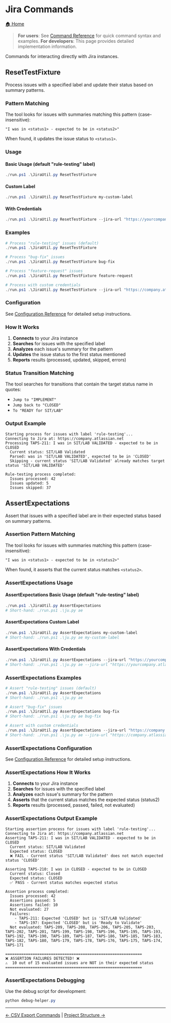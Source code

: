 # Jira Commands

[🏠 Home](../README.md)

> **For users**: See [Command Reference](command-reference.md) for quick command syntax and examples.
> **For developers**: This page provides detailed implementation information.

Commands for interacting directly with Jira instances.

## ResetTestFixture

Process issues with a specified label and update their status based on summary patterns.

### Pattern Matching

The tool looks for issues with summaries matching this pattern (case-insensitive):

```text
"I was in <status1> - expected to be in <status2>"
```

When found, it updates the issue status to `<status1>`.

### Usage

#### Basic Usage (default "rule-testing" label)

```powershell
./run.ps1 .\JiraUtil.py ResetTestFixture
```

#### Custom Label

```powershell
./run.ps1 .\JiraUtil.py ResetTestFixture my-custom-label
```

#### With Credentials

```powershell
./run.ps1 .\JiraUtil.py ResetTestFixture --jira-url "https://yourcompany.atlassian.net" --username "your.email@company.com" --password "your_api_token"
```

### Examples

```powershell
# Process "rule-testing" issues (default)
./run.ps1 .\JiraUtil.py ResetTestFixture

# Process "bug-fix" issues
./run.ps1 .\JiraUtil.py ResetTestFixture bug-fix

# Process "feature-request" issues
./run.ps1 .\JiraUtil.py ResetTestFixture feature-request

# Process with custom credentials
./run.ps1 .\JiraUtil.py ResetTestFixture --jira-url "https://company.atlassian.net" --username "user@company.com" --password "token"
```

### Configuration

See [Configuration Reference](shared/configuration.md) for detailed setup instructions.

### How It Works

1. **Connects** to your Jira instance
2. **Searches** for issues with the specified label
3. **Analyzes** each issue's summary for the pattern
4. **Updates** the issue status to the first status mentioned
5. **Reports** results (processed, updated, skipped, errors)

### Status Transition Matching

The tool searches for transitions that contain the target status name in quotes:

- `Jump to "IMPLEMENT"`
- `Jump back to "CLOSED"`
- `To "READY for SIT/LAB"`

### Output Example

```text
Starting process for issues with label 'rule-testing'...
Connecting to Jira at: https://company.atlassian.net
Processing TAPS-211: I was in SIT/LAB VALIDATED - expected to be in CLOSED
  Current status: SIT/LAB Validated
  Parsed: was in 'SIT/LAB VALIDATED', expected to be in 'CLOSED'
  Skipping - current status 'SIT/LAB Validated' already matches target status 'SIT/LAB VALIDATED'

Rule-testing process completed:
  Issues processed: 42
  Issues updated: 5
  Issues skipped: 37
```

## AssertExpectations

Assert that issues with a specified label are in their expected status based on summary patterns.

### Assertion Pattern Matching

The tool looks for issues with summaries matching this pattern (case-insensitive):

```text
"I was in <status1> - expected to be in <status2>"
```

When found, it asserts that the current status matches `<status2>`.

### AssertExpectations Usage

#### AssertExpectations Basic Usage (default "rule-testing" label)

```powershell
./run.ps1 .\JiraUtil.py AssertExpectations
# Short-hand: ./run.ps1 .\ju.py ae
```

#### AssertExpectations Custom Label

```powershell
./run.ps1 .\JiraUtil.py AssertExpectations my-custom-label
# Short-hand: ./run.ps1 .\ju.py ae my-custom-label
```

#### AssertExpectations With Credentials

```powershell
./run.ps1 .\JiraUtil.py AssertExpectations --jira-url "https://yourcompany.atlassian.net" --username "your.email@company.com" --password "your_api_token"
# Short-hand: ./run.ps1 .\ju.py ae --jira-url "https://yourcompany.atlassian.net" --username "your.email@company.com" --password "your_api_token"
```

### AssertExpectations Examples

```powershell
# Assert "rule-testing" issues (default)
./run.ps1 .\JiraUtil.py AssertExpectations
# Short-hand: ./run.ps1 .\ju.py ae

# Assert "bug-fix" issues
./run.ps1 .\JiraUtil.py AssertExpectations bug-fix
# Short-hand: ./run.ps1 .\ju.py ae bug-fix

# Assert with custom credentials
./run.ps1 .\JiraUtil.py AssertExpectations --jira-url "https://company.atlassian.net" --username "user@company.com" --password "token"
# Short-hand: ./run.ps1 .\ju.py ae --jira-url "https://company.atlassian.net" --username "user@company.com" --password "token"
```

### AssertExpectations Configuration

See [Configuration Reference](shared/configuration.md) for detailed setup instructions.

### AssertExpectations How It Works

1. **Connects** to your Jira instance
2. **Searches** for issues with the specified label
3. **Analyzes** each issue's summary for the pattern
4. **Asserts** that the current status matches the expected status (status2)
5. **Reports** results (processed, passed, failed, not evaluated)

### AssertExpectations Output Example

```text
Starting assertion process for issues with label 'rule-testing'...
Connecting to Jira at: https://company.atlassian.net
Asserting TAPS-211: I was in SIT/LAB VALIDATED - expected to be in CLOSED
  Current status: SIT/LAB Validated
  Expected status: CLOSED
  ❌ FAIL - Current status 'SIT/LAB Validated' does not match expected status 'CLOSED'

Asserting TAPS-210: I was in CLOSED - expected to be in CLOSED
  Current status: Closed
  Expected status: CLOSED
  ✅ PASS - Current status matches expected status

Assertion process completed:
  Issues processed: 42
  Assertions passed: 5
  Assertions failed: 10
  Not evaluated: 27
  Failures:
    - TAPS-211: Expected 'CLOSED' but is 'SIT/LAB Validated'
    - TAPS-197: Expected 'CLOSED' but is 'Ready to Validate'
  Not evaluated: TAPS-209, TAPS-208, TAPS-206, TAPS-205, TAPS-203, TAPS-202, TAPS-201, TAPS-199, TAPS-198, TAPS-196, TAPS-195, TAPS-193, TAPS-192, TAPS-190, TAPS-189, TAPS-187, TAPS-186, TAPS-185, TAPS-183, TAPS-182, TAPS-180, TAPS-179, TAPS-178, TAPS-176, TAPS-175, TAPS-174, TAPS-171

============================================================
❌ ASSERTION FAILURES DETECTED! ❌
⚠️  10 out of 15 evaluated issues are NOT in their expected status
============================================================
```

### AssertExpectations Debugging

Use the debug script for development:

```powershell
python debug-helper.py
```

---

[← CSV Export Commands](csv_export-commands.md) | [Project Structure →](project-structure.md)
